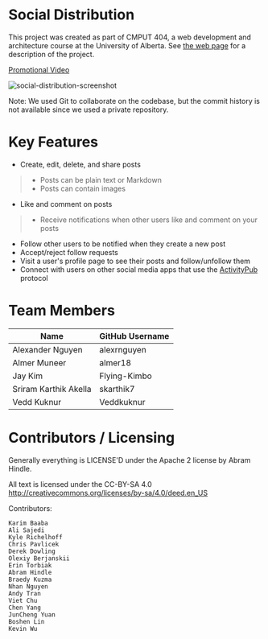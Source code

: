 Social Distribution
===================================

This project was created as part of CMPUT 404, a web development and architecture course at the University of Alberta. See [the web page](https://uofa-cmput404.github.io/general/project.html) for a description of the project.

[Promotional Video](https://www.youtube.com/watch?v=B8rOnldU0Zw)

![social-distribution-screenshot](https://github.com/alexrnguyen/social-distribution/assets/90285768/47146fe1-2173-4106-b9a6-cfe38a4bfd58)

Note: We used Git to collaborate on the codebase, but the commit history is not available since we used a private repository.

Key Features
============

- Create, edit, delete, and share posts
> - Posts can be plain text or Markdown
> - Posts can contain images
- Like and comment on posts
> - Receive notifications when other users like and comment on your posts
- Follow other users to be notified when they create a new post
- Accept/reject follow requests
- Visit a user's profile page to see their posts and follow/unfollow them
- Connect with users on other social media apps that use the [ActivityPub](https://www.w3.org/TR/activitypub/) protocol

Team Members
============

| Name | GitHub Username |
| -------- | -------- |
| Alexander Nguyen | alexrnguyen |
| Almer Muneer | almer18 |
| Jay Kim | Flying-Kimbo |
| Sriram Karthik Akella | skarthik7 |
| Vedd Kuknur | Veddkuknur |

Contributors / Licensing
========================

Generally everything is LICENSE'D under the Apache 2 license by Abram Hindle.

All text is licensed under the CC-BY-SA 4.0 http://creativecommons.org/licenses/by-sa/4.0/deed.en_US

Contributors:

    Karim Baaba
    Ali Sajedi
    Kyle Richelhoff
    Chris Pavlicek
    Derek Dowling
    Olexiy Berjanskii
    Erin Torbiak
    Abram Hindle
    Braedy Kuzma
    Nhan Nguyen 
    Andy Tran
    Viet Chu
    Chen Yang
    JunCheng Yuan
    Boshen Lin
    Kevin Wu

